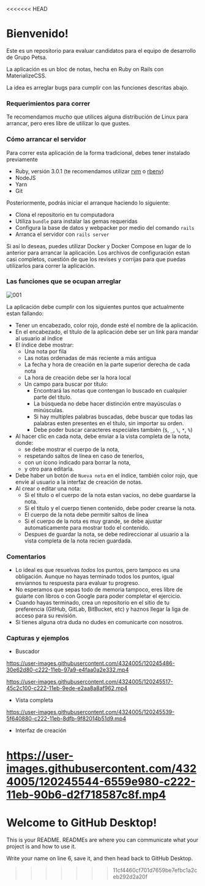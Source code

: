 <<<<<<< HEAD
# Bienvenido!

Este es un repositorio para evaluar candidatos para el equipo de desarrollo
de Grupo Petsa.

La aplicación es un bloc de notas, hecha en Ruby on Rails con
MaterializeCSS.

La idea es arreglar bugs para cumplir con las funciones descritas abajo.

### Requerimientos para correr

Te recomendamos *mucho* que utilices alguna distribución de Linux para arrancar,
pero eres libre de utilizar lo que gustes.

### Cómo arrancar el servidor

Para correr esta aplicación de la forma tradicional, debes tener instalado previamente
  - Ruby, versión 3.0.1 (te recomendamos utilizar [rvm](https://rvm.io) o [rbenv](https://devhints.io/rbenv))
  - NodeJS
  - Yarn
  - Git

Posteriormente, podrás iniciar el arranque haciendo lo siguiente:

- Clona el repositorio en tu computadora
- Utiliza `bundle` para instalar las gemas requeridas
- Configura la base de datos y webpacker por medio del comando `rails`
- Arranca el servidor con `rails server`

Si así lo deseas, puedes utilizar Docker y Docker Compose en lugar de lo anterior para arrancar la aplicación. Los archivos de configuración estan casi completos, cuestión de que los revises y corrijas para que puedas utilizarlos para correr la aplicación.

### Las funciones que se ocupan arreglar

![001](https://user-images.githubusercontent.com/4324005/120245348-b74e3f80-c221-11eb-8fcf-7d3d9ee6695a.png)

La aplicación debe cumplir con los siguientes puntos que actualmente estan
fallando:

- Tener un encabezado, color rojo, donde esté el nombre de la aplicación.
- En el encabezado, el título de la aplicación debe ser un link para mandar al usuario al índice
- El índice debe mostrar:
  - Una nota por fila
  - Las notas ordenadas de más reciente a más antigua
  - La fecha y hora de creación en la parte superior derecha de cada nota
  - La hora de creación debe ser la hora local
  - Un campo para buscar por título:
    - Encontrará las notas que contengan lo buscado en cualquier parte del título.
    - La búsqueda no debe hacer distinción entre mayúsculas o minúsculas.
    - Si hay multiples palabras buscadas, debe buscar que todas las palabras esten presentes en el título, sin importar su orden.
    - Debe poder buscar caracteres especiales también (`$`, `_`, `\`, `*`, `%`)
- Al hacer clic en cada nota, debe enviar a la vista completa de la nota, donde:
  - se debe mostrar el cuerpo de la nota,
  - respetando saltos de línea en caso de tenerlos,
  - con un ícono indicado para borrar la nota,
  - y otro para editarla.
- Debe haber un botón de `Nueva nota` en el índice, también color rojo, que envíe al usuario a la interfaz de creación de notas.
- Al crear o editar una nota:
  - Si el titulo o el cuerpo de la nota estan vacios, no debe guardarse la nota.
  - Si el titulo y el cuerpo tienen contenido, debe poder crearse la nota.
  - El cuerpo de la nota debe permitir saltos de línea
  - Si el cuerpo de la nota es muy grande, se debe ajustar automaticamente para mostrar todo el contenido.
  - Despues de guardar la nota, se debe redireccionar al usuario a la vista completa de la nota recien guardada.

### Comentarios

- Lo ideal es que resuelvas *todos* los puntos, pero tampoco es una obligación. Aunque no hayas terminado todos los puntos, igual enviannos tu respuesta para evaluar tu progreso.
- No esperamos que sepas todo de memoria tampoco, eres libre de guiarte con libros o con Google para poder completar el ejercicio.
- Cuando hayas terminado, crea un repositorio en el sitio de tu preferencia (GitHub, GitLab, BitBucket, etc) y haznos llegar la liga de acceso para su revisión.
- Si tienes alguna otra duda no dudes en comunicarte con nosotros.

### Capturas y ejemplos

- Buscador

https://user-images.githubusercontent.com/4324005/120245486-30e62d80-c222-11eb-97a9-e4faa0a2e332.mp4

https://user-images.githubusercontent.com/4324005/120245517-45c2c100-c222-11eb-9ede-e2aa8a8af962.mp4

- Vista completa

https://user-images.githubusercontent.com/4324005/120245539-5f640880-c222-11eb-8dfb-9f82014b51d9.mp4

- Interfaz de creación

https://user-images.githubusercontent.com/4324005/120245544-6559e980-c222-11eb-90b6-d2f718587c8f.mp4
=======
# Welcome to GitHub Desktop!

This is your README. READMEs are where you can communicate what your project is and how to use it.

Write your name on line 6, save it, and then head back to GitHub Desktop.
>>>>>>> 11cf4460cf701d7659be7efbc1a2ceb292d2a20f
